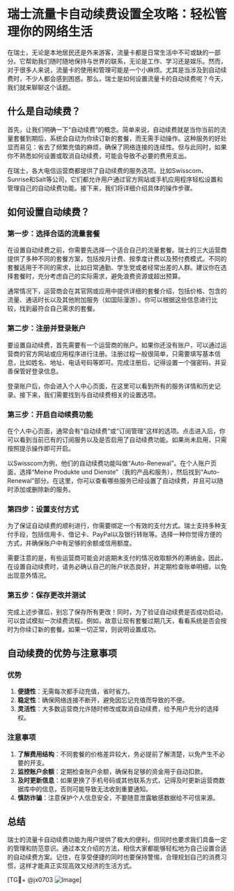 # 瑞士流量卡自动续费设置全攻略：轻松管理你的网络生活

在瑞士，无论是本地居民还是外来游客，流量卡都是日常生活中不可或缺的一部分。它帮助我们随时随地保持与世界的联系，无论是工作、学习还是娱乐。然而，对于很多人来说，流量卡的使用和管理可能是一个小麻烦。尤其是当涉及到自动续费时，不少人都会感到困惑。那么，瑞士是如何设置流量卡的自动续费呢？今天，我们就来聊聊这个话题。

## 什么是自动续费？

首先，让我们明确一下“自动续费”的概念。简单来说，自动续费就是当你当前的流量套餐到期后，系统会自动为你续订新的套餐，而无需手动操作。这种服务的好处显而易见：省去了频繁充值的麻烦，确保了网络连接的连续性。但与此同时，如果你不熟悉如何设置或取消自动续费，可能会导致不必要的费用支出。

在瑞士，各大电信运营商都提供了自动续费的服务选项。比如Swisscom、Sunrise和Salt等公司，它们都允许用户通过官方网站或手机应用程序轻松设置和管理自己的自动续费功能。接下来，我们将详细介绍具体的操作步骤。

## 如何设置自动续费？

### 第一步：选择合适的流量套餐

在设置自动续费之前，你需要先选择一个适合自己的流量套餐。瑞士的三大运营商提供了多种不同的套餐方案，包括按月计费、按季度计费以及预付费模式。不同的套餐适用于不同的需求，比如日常通勤、学生党或者经常出差的人群。建议你在选择套餐时，充分考虑自己的实际需求，避免浪费资源或超出预算。

通常情况下，运营商会在其官网或应用中提供详细的套餐介绍，包括价格、包含的流量、通话时长以及其他附加服务（如国际漫游）。你可以根据这些信息进行比较，找到最符合自己需求的套餐。

### 第二步：注册并登录账户

要设置自动续费，首先需要有一个运营商的账户。如果你还没有账户，可以通过运营商的官方网站或应用程序进行注册。注册过程一般很简单，只需要填写基本信息，比如姓名、地址、电话号码等即可。完成注册后，记得设置一个强密码，并妥善保管好登录信息。

登录账户后，你会进入个人中心页面，在这里可以看到所有的服务详情和历史记录。接下来，我们需要找到与自动续费相关的设置选项。

### 第三步：开启自动续费功能

在个人中心页面，通常会有“自动续费”或“订阅管理”这样的选项。点击进入后，你可以看到当前已有的订阅服务以及是否启用了自动续费功能。如果尚未启用，只需按照提示操作即可开启。

以Swisscom为例，他们的自动续费功能叫做“Auto-Renewal”。在个人账户页面，选择“Meine Produkte und Dienste”（我的产品和服务），然后找到“Auto-Renewal”部分。在这里，你可以查看哪些服务已经设置了自动续费，并且可以随时添加或删除新的服务。

### 第四步：设置支付方式

为了保证自动续费的顺利进行，你需要绑定一个有效的支付方式。瑞士支持多种支付手段，包括信用卡、借记卡、PayPal以及银行转账等。选择一种你觉得方便的方式，并确保账户中有足够的余额或信用额度。

需要注意的是，有些运营商可能会对逾期未支付的情况收取额外的滞纳金。因此，在设置自动续费时，请务必确认自己的账户状态良好，并定期检查账单明细，以免出现意外情况。

### 第五步：保存更改并测试

完成上述步骤后，别忘了保存所有更改！同时，为了验证自动续费是否成功启动，可以尝试模拟一次续费流程。例如，故意让现有套餐过期几天，看看系统是否会按时为你续订新的套餐。如果一切正常，则说明设置成功。

## 自动续费的优势与注意事项

### 优势

1. **便捷性**：无需每次都手动充值，省时省力。
2. **稳定性**：确保网络连接不断开，避免因忘记充值而导致的不便。
3. **灵活性**：大多数运营商允许随时修改或取消自动续费，给予用户充分的选择权。

### 注意事项

1. **了解费用结构**：不同套餐的价格差异较大，务必提前了解清楚，以免产生不必要的开支。
2. **监控账户余额**：定期检查账户余额，确保有足够的资金用于自动扣款。
3. **及时更新信息**：如果更换了手机号码或其他联系方式，记得及时更新运营商数据库中的信息，否则可能导致无法收到重要通知。
4. **慎防诈骗**：注意保护个人信息安全，不要随意泄露敏感数据给不可信来源。

## 总结

瑞士的流量卡自动续费功能为用户提供了极大的便利，但同时也要求我们具备一定的管理和防范意识。通过本文介绍的方法，相信大家都能够轻松地为自己设置合适的自动续费方案。记住，在享受便捷的同时也要保持警惕，合理规划自己的消费习惯，这样才能真正实现高效又经济的生活方式。

[TG💪+ @jx0703 ![Image](https://github.com/user-attachments/assets/dbca1d08-cadb-493c-b0ec-ad6f7a83f270)]